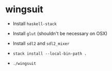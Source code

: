 wingsuit
========

* Install `haskell-stack`

* Install `glut` (shouldn't be necessary on OSX)

* Install `sdl2` and `sdl2_mixer`

* `stack install --local-bin-path .`

* `./wingsuit`
